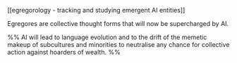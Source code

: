 [[egregorology - tracking and studying emergent AI entities]]

Egregores are collective thought forms that will now be supercharged by AI. 

%% AI will lead to language evolution and to the drift of the memetic makeup of subcultures and minorities to neutralise any chance for collective action against hoarders of wealth. %%
